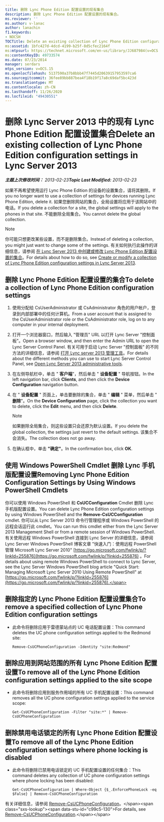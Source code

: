 ```yaml
---
title: 删除 Lync Phone Edition 配置设置的现有集合
description: 删除 Lync Phone Edition 配置设置的现有集合。
ms.reviewer: ''
ms.author: v-lanac
author: lanachin
f1.keywords:
- NOCSH
TOCTitle: Delete an existing collection of Lync Phone Edition configuration settings
ms:assetid: 1bfc427d-4dcd-4199-b25f-8d5cfec2164f
ms:mtpsurl: https://technet.microsoft.com/en-us/library/JJ687984(v=OCS.15)
ms:contentKeyID: 49733574
ms.date: 07/23/2014
manager: serdars
mtps_version: v=OCS.15
ms.openlocfilehash: 5137590a37b8bbb47f7445d20639157953597ca6
ms.sourcegitcommit: 36fee89bb887bea4f18b19f17a8c69daf5bc423d
ms.translationtype: MT
ms.contentlocale: zh-CN
ms.lasthandoff: 11/26/2020
ms.locfileid: "49430551"
---
```

# <a name="delete-an-existing-collection-of-lync-phone-edition-configuration-settings-in-lync-server-2013"></a><span data-ttu-id="c99c5-103">删除 Lync Server 2013 中的现有 Lync Phone Edition 配置设置集合</span><span class="sxs-lookup"><span data-stu-id="c99c5-103">Delete an existing collection of Lync Phone Edition configuration settings in Lync Server 2013</span></span>

<div data-xmlns="http://www.w3.org/1999/xhtml">

<div class="topic" data-xmlns="http://www.w3.org/1999/xhtml" data-msxsl="urn:schemas-microsoft-com:xslt" data-cs="https://msdn.microsoft.com/">

<div data-asp="https://msdn2.microsoft.com/asp">



</div>

<div id="mainSection">

<div id="mainBody"><span data-ttu-id="c99c5-104">

<span> </span></span><span class="sxs-lookup"><span data-stu-id="c99c5-104">

<span> </span></span></span>

<span data-ttu-id="c99c5-105">_**主题上次修改时间：** 2013-02-23_</span><span class="sxs-lookup"><span data-stu-id="c99c5-105">_**Topic Last Modified:** 2013-02-23_</span></span>

<span data-ttu-id="c99c5-106">如果不再希望使用运行 Lync Phone Edition 的设备的设置集合，请将其删除。</span><span class="sxs-lookup"><span data-stu-id="c99c5-106">If you no longer want to use a collection of settings for devices running Lync Phone Edition, delete it.</span></span> <span data-ttu-id="c99c5-107">如果您删除网站的集合，全局设置将应用于该网站中的电话。</span><span class="sxs-lookup"><span data-stu-id="c99c5-107">If you delete a collection for a site, the global settings will apply to the phones in that site.</span></span> <span data-ttu-id="c99c5-108">不能删除全局集合。</span><span class="sxs-lookup"><span data-stu-id="c99c5-108">You cannot delete the global collection.</span></span>

<div>


> [!NOTE]
> <span data-ttu-id="c99c5-109">你可能只想更改某些设置，而不是删除集合。</span><span class="sxs-lookup"><span data-stu-id="c99c5-109">Instead of deleting a collection, you might just want to change some of the settings.</span></span> <span data-ttu-id="c99c5-110">有关如何执行此操作的详细信息，请参阅 <A href="lync-server-2013-create-or-modify-a-collection-of-lync-phone-edition-configuration-settings.md">在 Lync Server 2013 中创建或修改 Lync Phone Edition 配置设置的集合</A>。</span><span class="sxs-lookup"><span data-stu-id="c99c5-110">For details about how to do so, see <A href="lync-server-2013-create-or-modify-a-collection-of-lync-phone-edition-configuration-settings.md">Create or modify a collection of Lync Phone Edition configuration settings in Lync Server 2013</A>.</span></span>



</div>

<div>

## <a name="to-delete-a-collection-of-lync-phone-edition-configuration-settings"></a><span data-ttu-id="c99c5-111">删除 Lync Phone Edition 配置设置的集合</span><span class="sxs-lookup"><span data-stu-id="c99c5-111">To delete a collection of Lync Phone Edition configuration settings</span></span>

1.  <span data-ttu-id="c99c5-112">使用分配给 CsUserAdministrator 或 CsAdministrator 角色的用户帐户，登录到内部部署中的任何计算机。</span><span class="sxs-lookup"><span data-stu-id="c99c5-112">From a user account that is assigned to the CsUserAdministrator role or the CsAdministrator role, log on to any computer in your internal deployment.</span></span>

2.  <span data-ttu-id="c99c5-113">打开一个浏览器窗口，然后输入 "管理员" URL 以打开 Lync Server "控制面板"。</span><span class="sxs-lookup"><span data-stu-id="c99c5-113">Open a browser window, and then enter the Admin URL to open the Lync Server Control Panel.</span></span> <span data-ttu-id="c99c5-114">有关可用于启动 Lync Server "控制面板" 的不同方法的详细信息，请参阅 [打开 Lync server 2013 管理工具](lync-server-2013-open-lync-server-administrative-tools.md)。</span><span class="sxs-lookup"><span data-stu-id="c99c5-114">For details about the different methods you can use to start Lync Server Control Panel, see [Open Lync Server 2013 administrative tools](lync-server-2013-open-lync-server-administrative-tools.md).</span></span>

3.  <span data-ttu-id="c99c5-115">在左侧导航栏中，单击 " **客户端**"，然后单击 " **设备配置** " 导航按钮。</span><span class="sxs-lookup"><span data-stu-id="c99c5-115">In the left navigation bar, click **Clients**, and then click the **Device Configuration** navigation button.</span></span>

4.  <span data-ttu-id="c99c5-116">在 " **设备配置** " 页面上，单击要删除的集合，单击 " **编辑** " 菜单，然后单击 " **删除**"。</span><span class="sxs-lookup"><span data-stu-id="c99c5-116">On the **Device Configuration** page, click the collection you want to delete, click the **Edit** menu, and then click **Delete**.</span></span>
    
    <div>
    

    > [!NOTE]
    > <span data-ttu-id="c99c5-117">如果删除全局集合，则这些设置只会还原为默认设置。</span><span class="sxs-lookup"><span data-stu-id="c99c5-117">If you delete the global collection, the settings just revert to the default settings.</span></span> <span data-ttu-id="c99c5-118">该集合不会消失。</span><span class="sxs-lookup"><span data-stu-id="c99c5-118">The collection does not go away.</span></span>

    
    </div>

5.  <span data-ttu-id="c99c5-119">在确认框中，单击 **"确定"**。</span><span class="sxs-lookup"><span data-stu-id="c99c5-119">In the confirmation box, click **OK**.</span></span>

</div>

<div>

## <a name="removing-lync-phone-edition-configuration-settings-by-using-windows-powershell-cmdlets"></a><span data-ttu-id="c99c5-120">使用 Windows PowerShell Cmdlet 删除 Lync 手机版配置设置</span><span class="sxs-lookup"><span data-stu-id="c99c5-120">Removing Lync Phone Edition Configuration Settings by Using Windows PowerShell Cmdlets</span></span>

<span data-ttu-id="c99c5-121">你可以使用 Windows PowerShell 和 **CsUCConfiguration** Cmdlet 删除 Lync 手机版配置设置。</span><span class="sxs-lookup"><span data-stu-id="c99c5-121">You can delete Lync Phone Edition configuration settings by using Windows PowerShell and the **Remove-CsUCConfiguration** cmdlet.</span></span> <span data-ttu-id="c99c5-122">你可以从 Lync Server 2013 命令行管理程序或 Windows PowerShell 的远程会话运行此 cmdlet。</span><span class="sxs-lookup"><span data-stu-id="c99c5-122">You can run this cmdlet either from the Lync Server 2013 Management Shell or from a remote session of Windows PowerShell.</span></span> <span data-ttu-id="c99c5-123">有关使用远程 Windows PowerShell 连接到 Lync Server 的详细信息，请参阅 Lync Server Windows PowerShell 博客文章 "快速入门：使用远程 PowerShell 管理 Microsoft Lync Server 2010" [https://go.microsoft.com/fwlink/p/?linkId=255876](https://go.microsoft.com/fwlink/p/?linkid=255876) 。</span><span class="sxs-lookup"><span data-stu-id="c99c5-123">For details about using remote Windows PowerShell to connect to Lync Server, see the Lync Server Windows PowerShell blog article "Quick Start: Managing Microsoft Lync Server 2010 Using Remote PowerShell" at [https://go.microsoft.com/fwlink/p/?linkId=255876](https://go.microsoft.com/fwlink/p/?linkid=255876).</span></span>

<div>

## <a name="to-remove-a-specified-collection-of-lync-phone-edition-configuration-settings"></a><span data-ttu-id="c99c5-124">删除指定的 Lync Phone Edition 配置设置集合</span><span class="sxs-lookup"><span data-stu-id="c99c5-124">To remove a specified collection of Lync Phone Edition configuration settings</span></span>

  - <span data-ttu-id="c99c5-125">此命令将删除应用于雷德蒙站点的 UC 电话配置设置：</span><span class="sxs-lookup"><span data-stu-id="c99c5-125">This command deletes the UC phone configuration settings applied to the Redmond site:</span></span>
    
        Remove-CsUCPhoneConfiguration -Identity "site:Redmond"

</div>

<div>

## <a name="to-remove-all-of-the-lync-phone-edition-configuration-settings-applied-to-the-site-scope"></a><span data-ttu-id="c99c5-126">删除应用到网站范围的所有 Lync Phone Edition 配置设置</span><span class="sxs-lookup"><span data-stu-id="c99c5-126">To remove all of the Lync Phone Edition configuration settings applied to the site scope</span></span>

  - <span data-ttu-id="c99c5-127">此命令将删除应用到服务作用域的所有 UC 手机配置设置：</span><span class="sxs-lookup"><span data-stu-id="c99c5-127">This command removes all the UC phone configuration settings applied to the service scope:</span></span>
    
        Get-CsUCPhoneConfiguration -Filter "site:*" | Remove-CsUCPhoneConfiguration

</div>

<div>

## <a name="to-remove-all-of-the-lync-phone-edition-configuration-settings-where-phone-locking-is-disabled"></a><span data-ttu-id="c99c5-128">删除禁用电话锁定的所有 Lync Phone Edition 配置设置</span><span class="sxs-lookup"><span data-stu-id="c99c5-128">To remove all of the Lync Phone Edition configuration settings where phone locking is disabled</span></span>

  - <span data-ttu-id="c99c5-129">此命令将删除已禁用电话锁定的 UC 手机配置设置的任何集合：</span><span class="sxs-lookup"><span data-stu-id="c99c5-129">This command deletes any collection of UC phone configuration settings where phone locking has been disabled:</span></span>
    
        Get-CsUCPhoneConfiguration | Where-Object {$_.EnforcePhoneLock -eq $False} | Remove-CsUCPhoneConfiguration

</div>

<span data-ttu-id="c99c5-130">有关详细信息，请参阅 [Remove-CsUCPhoneConfiguration](https://technet.microsoft.com/library/Gg398249(v=OCS.15))。</span><span class="sxs-lookup"><span data-stu-id="c99c5-130">For details, see [Remove-CsUCPhoneConfiguration](https://technet.microsoft.com/library/Gg398249(v=OCS.15)).</span></span>

<span data-ttu-id="c99c5-131"></div>

</div>

<span> </span>

</div>

</div>

</span><span class="sxs-lookup"><span data-stu-id="c99c5-131"></div>

</div>

<span> </span>

</div>

</div>

</span></span></div>

